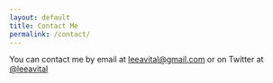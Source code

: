 ```yaml
---
layout: default
title: Contact Me
permalink: /contact/
---
```


You can contact me by email at <a href="mailto:leeavital@gmail.com">leeavital@gmail.com</a>
or on Twitter at [@leeavital](https://twitter.com/leeavital)
